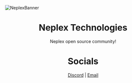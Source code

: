 <img src="https://user-images.githubusercontent.com/46562212/209439584-0d8bc3cf-ee92-4440-8867-195a6b47f79e.jpg" alt="NeplexBanner" align="center">


<h1 align="center">Neplex Technologies</h1>

<p align="center">Neplex open source community!</p>

<div align="center">
  <h1>Socials</h1>
  <a href="https://discord.gg/xxXJkUb9FM">Discord</a> | <a href="mailto:neplextech@gmail.com">Email</a>
</div>
